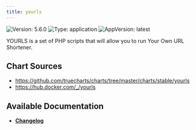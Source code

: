 ```yaml
---
title: yourls
---
```


![Version: 5.6.0](https://img.shields.io/badge/Version-5.6.0-informational?style=flat-square) ![Type: application](https://img.shields.io/badge/Type-application-informational?style=flat-square) ![AppVersion: latest](https://img.shields.io/badge/AppVersion-latest-informational?style=flat-square)

YOURLS is a set of PHP scripts that will allow you to run Your Own URL Shortener.

## Chart Sources

- https://github.com/truecharts/charts/tree/master/charts/stable/yourls
- https://hub.docker.com/_/yourls

## Available Documentation

- [**Changelog**](./CHANGELOG.md)
